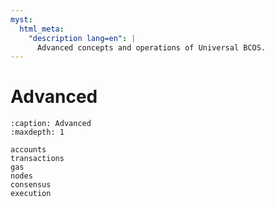 ```yaml
---
myst:
  html_meta:
    "description lang=en": |
      Advanced concepts and operations of Universal BCOS.
---
```


# Advanced

```{toctree}
:caption: Advanced
:maxdepth: 1

accounts
transactions
gas
nodes
consensus
execution
```
